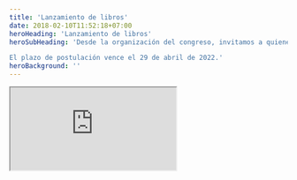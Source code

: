 ```yaml
---
title: 'Lanzamiento de libros'
date: 2018-02-10T11:52:18+07:00
heroHeading: 'Lanzamiento de libros'
heroSubHeading: 'Desde la organización del congreso, invitamos a quienes estén interesados a presentar sus recientes libros publicados durante la conferencia. Para ello, los invitamos a llenar el siguiente formulario.

El plazo de postulación vence el 29 de abril de 2022.'
heroBackground: ''
---
```


<iframe class="registration" src="https://qmulhss.eu.qualtrics.com/jfe/form/SV_4MIVU6NQYc5rboO"></iframe>